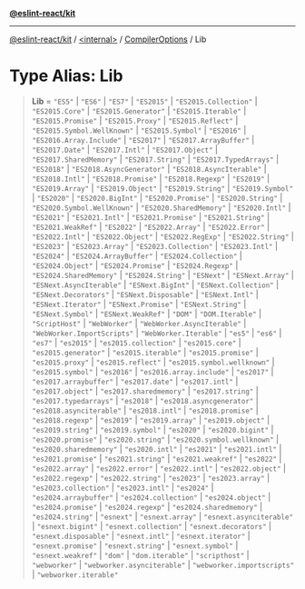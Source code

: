 [**@eslint-react/kit**](../../../../README.md)

***

[@eslint-react/kit](../../../../README.md) / [\<internal\>](../../../README.md) / [CompilerOptions](../README.md) / Lib

# Type Alias: Lib

> **Lib** = `"ES5"` \| `"ES6"` \| `"ES7"` \| `"ES2015"` \| `"ES2015.Collection"` \| `"ES2015.Core"` \| `"ES2015.Generator"` \| `"ES2015.Iterable"` \| `"ES2015.Promise"` \| `"ES2015.Proxy"` \| `"ES2015.Reflect"` \| `"ES2015.Symbol.WellKnown"` \| `"ES2015.Symbol"` \| `"ES2016"` \| `"ES2016.Array.Include"` \| `"ES2017"` \| `"ES2017.ArrayBuffer"` \| `"ES2017.Date"` \| `"ES2017.Intl"` \| `"ES2017.Object"` \| `"ES2017.SharedMemory"` \| `"ES2017.String"` \| `"ES2017.TypedArrays"` \| `"ES2018"` \| `"ES2018.AsyncGenerator"` \| `"ES2018.AsyncIterable"` \| `"ES2018.Intl"` \| `"ES2018.Promise"` \| `"ES2018.Regexp"` \| `"ES2019"` \| `"ES2019.Array"` \| `"ES2019.Object"` \| `"ES2019.String"` \| `"ES2019.Symbol"` \| `"ES2020"` \| `"ES2020.BigInt"` \| `"ES2020.Promise"` \| `"ES2020.String"` \| `"ES2020.Symbol.WellKnown"` \| `"ES2020.SharedMemory"` \| `"ES2020.Intl"` \| `"ES2021"` \| `"ES2021.Intl"` \| `"ES2021.Promise"` \| `"ES2021.String"` \| `"ES2021.WeakRef"` \| `"ES2022"` \| `"ES2022.Array"` \| `"ES2022.Error"` \| `"ES2022.Intl"` \| `"ES2022.Object"` \| `"ES2022.RegExp"` \| `"ES2022.String"` \| `"ES2023"` \| `"ES2023.Array"` \| `"ES2023.Collection"` \| `"ES2023.Intl"` \| `"ES2024"` \| `"ES2024.ArrayBuffer"` \| `"ES2024.Collection"` \| `"ES2024.Object"` \| `"ES2024.Promise"` \| `"ES2024.Regexp"` \| `"ES2024.SharedMemory"` \| `"ES2024.String"` \| `"ESNext"` \| `"ESNext.Array"` \| `"ESNext.AsyncIterable"` \| `"ESNext.BigInt"` \| `"ESNext.Collection"` \| `"ESNext.Decorators"` \| `"ESNext.Disposable"` \| `"ESNext.Intl"` \| `"ESNext.Iterator"` \| `"ESNext.Promise"` \| `"ESNext.String"` \| `"ESNext.Symbol"` \| `"ESNext.WeakRef"` \| `"DOM"` \| `"DOM.Iterable"` \| `"ScriptHost"` \| `"WebWorker"` \| `"WebWorker.AsyncIterable"` \| `"WebWorker.ImportScripts"` \| `"WebWorker.Iterable"` \| `"es5"` \| `"es6"` \| `"es7"` \| `"es2015"` \| `"es2015.collection"` \| `"es2015.core"` \| `"es2015.generator"` \| `"es2015.iterable"` \| `"es2015.promise"` \| `"es2015.proxy"` \| `"es2015.reflect"` \| `"es2015.symbol.wellknown"` \| `"es2015.symbol"` \| `"es2016"` \| `"es2016.array.include"` \| `"es2017"` \| `"es2017.arraybuffer"` \| `"es2017.date"` \| `"es2017.intl"` \| `"es2017.object"` \| `"es2017.sharedmemory"` \| `"es2017.string"` \| `"es2017.typedarrays"` \| `"es2018"` \| `"es2018.asyncgenerator"` \| `"es2018.asynciterable"` \| `"es2018.intl"` \| `"es2018.promise"` \| `"es2018.regexp"` \| `"es2019"` \| `"es2019.array"` \| `"es2019.object"` \| `"es2019.string"` \| `"es2019.symbol"` \| `"es2020"` \| `"es2020.bigint"` \| `"es2020.promise"` \| `"es2020.string"` \| `"es2020.symbol.wellknown"` \| `"es2020.sharedmemory"` \| `"es2020.intl"` \| `"es2021"` \| `"es2021.intl"` \| `"es2021.promise"` \| `"es2021.string"` \| `"es2021.weakref"` \| `"es2022"` \| `"es2022.array"` \| `"es2022.error"` \| `"es2022.intl"` \| `"es2022.object"` \| `"es2022.regexp"` \| `"es2022.string"` \| `"es2023"` \| `"es2023.array"` \| `"es2023.collection"` \| `"es2023.intl"` \| `"es2024"` \| `"es2024.arraybuffer"` \| `"es2024.collection"` \| `"es2024.object"` \| `"es2024.promise"` \| `"es2024.regexp"` \| `"es2024.sharedmemory"` \| `"es2024.string"` \| `"esnext"` \| `"esnext.array"` \| `"esnext.asynciterable"` \| `"esnext.bigint"` \| `"esnext.collection"` \| `"esnext.decorators"` \| `"esnext.disposable"` \| `"esnext.intl"` \| `"esnext.iterator"` \| `"esnext.promise"` \| `"esnext.string"` \| `"esnext.symbol"` \| `"esnext.weakref"` \| `"dom"` \| `"dom.iterable"` \| `"scripthost"` \| `"webworker"` \| `"webworker.asynciterable"` \| `"webworker.importscripts"` \| `"webworker.iterable"`
